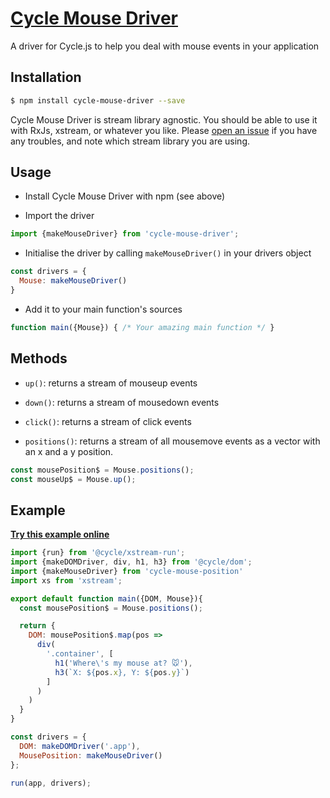# [Cycle Mouse Driver](http://cyclejs-community.github.io/cycle-mouse-driver)

A driver for Cycle.js to help you deal with mouse events in your application

## Installation

```bash
$ npm install cycle-mouse-driver --save
```
Cycle Mouse Driver is stream library agnostic. You should be able to use it with RxJs, xstream, or whatever you like. Please [open an issue](https://github.com/cyclejs-community/cycle-mouse-driver/issues) if you have any troubles, and note which stream library you are using.

## Usage

- Install Cycle Mouse Driver with npm (see above)

- Import the driver

```js
import {makeMouseDriver} from 'cycle-mouse-driver';
```

- Initialise the driver by calling `makeMouseDriver()` in your drivers object

```js
const drivers = {
  Mouse: makeMouseDriver()
}
```

- Add it to your main function's sources

```js
function main({Mouse}) { /* Your amazing main function */ }
```

## Methods
- `up()`: returns a stream of mouseup events

- `down()`: returns a stream of mousedown events

- `click()`: returns a stream of click events

- `positions()`: returns a stream of all mousemove events as a vector with an x and a y position.

```js
const mousePosition$ = Mouse.positions();
const mouseUp$ = Mouse.up();
```

## Example

**[Try this example online](http://cyclejs-community.github.io/cycle-mouse-driver)**

```javascript
import {run} from '@cycle/xstream-run';
import {makeDOMDriver, div, h1, h3} from '@cycle/dom';
import {makeMouseDriver} from 'cycle-mouse-position'
import xs from 'xstream';

export default function main({DOM, Mouse}){
  const mousePosition$ = Mouse.positions();

  return {
    DOM: mousePosition$.map(pos =>
      div(
        '.container', [
          h1('Where\'s my mouse at? 🐭'),
          h3(`X: ${pos.x}, Y: ${pos.y}`)
        ]
      )
    )
  }
}

const drivers = {
  DOM: makeDOMDriver('.app'),
  MousePosition: makeMouseDriver()
};

run(app, drivers);
```

